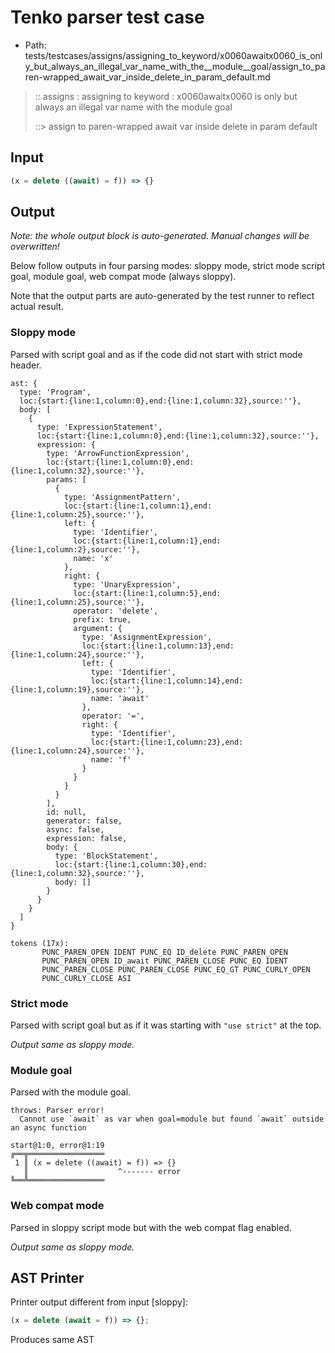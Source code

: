 # Tenko parser test case

- Path: tests/testcases/assigns/assigning_to_keyword/x0060awaitx0060_is_only_but_always_an_illegal_var_name_with_the__module__goal/assign_to_paren-wrapped_await_var_inside_delete_in_param_default.md

> :: assigns : assigning to keyword : x0060awaitx0060 is only but always an illegal var name with the module goal
>
> ::> assign to paren-wrapped await var inside delete in param default

## Input

`````js
(x = delete ((await) = f)) => {}
`````

## Output

_Note: the whole output block is auto-generated. Manual changes will be overwritten!_

Below follow outputs in four parsing modes: sloppy mode, strict mode script goal, module goal, web compat mode (always sloppy).

Note that the output parts are auto-generated by the test runner to reflect actual result.

### Sloppy mode

Parsed with script goal and as if the code did not start with strict mode header.

`````
ast: {
  type: 'Program',
  loc:{start:{line:1,column:0},end:{line:1,column:32},source:''},
  body: [
    {
      type: 'ExpressionStatement',
      loc:{start:{line:1,column:0},end:{line:1,column:32},source:''},
      expression: {
        type: 'ArrowFunctionExpression',
        loc:{start:{line:1,column:0},end:{line:1,column:32},source:''},
        params: [
          {
            type: 'AssignmentPattern',
            loc:{start:{line:1,column:1},end:{line:1,column:25},source:''},
            left: {
              type: 'Identifier',
              loc:{start:{line:1,column:1},end:{line:1,column:2},source:''},
              name: 'x'
            },
            right: {
              type: 'UnaryExpression',
              loc:{start:{line:1,column:5},end:{line:1,column:25},source:''},
              operator: 'delete',
              prefix: true,
              argument: {
                type: 'AssignmentExpression',
                loc:{start:{line:1,column:13},end:{line:1,column:24},source:''},
                left: {
                  type: 'Identifier',
                  loc:{start:{line:1,column:14},end:{line:1,column:19},source:''},
                  name: 'await'
                },
                operator: '=',
                right: {
                  type: 'Identifier',
                  loc:{start:{line:1,column:23},end:{line:1,column:24},source:''},
                  name: 'f'
                }
              }
            }
          }
        ],
        id: null,
        generator: false,
        async: false,
        expression: false,
        body: {
          type: 'BlockStatement',
          loc:{start:{line:1,column:30},end:{line:1,column:32},source:''},
          body: []
        }
      }
    }
  ]
}

tokens (17x):
       PUNC_PAREN_OPEN IDENT PUNC_EQ ID_delete PUNC_PAREN_OPEN
       PUNC_PAREN_OPEN ID_await PUNC_PAREN_CLOSE PUNC_EQ IDENT
       PUNC_PAREN_CLOSE PUNC_PAREN_CLOSE PUNC_EQ_GT PUNC_CURLY_OPEN
       PUNC_CURLY_CLOSE ASI
`````

### Strict mode

Parsed with script goal but as if it was starting with `"use strict"` at the top.

_Output same as sloppy mode._

### Module goal

Parsed with the module goal.

`````
throws: Parser error!
  Cannot use `await` as var when goal=module but found `await` outside an async function

start@1:0, error@1:19
╔══╦═════════════════
 1 ║ (x = delete ((await) = f)) => {}
   ║                    ^------- error
╚══╩═════════════════

`````


### Web compat mode

Parsed in sloppy script mode but with the web compat flag enabled.

_Output same as sloppy mode._

## AST Printer

Printer output different from input [sloppy]:

````js
(x = delete (await = f)) => {};
````

Produces same AST

